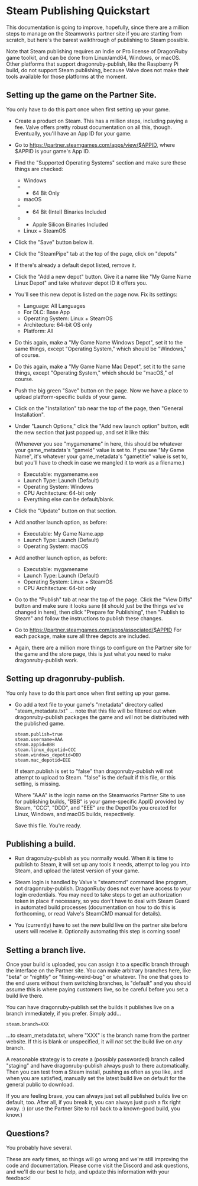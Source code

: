 # Steam Publishing Quickstart

This documentation is going to improve, hopefully, since there are a million
steps to manage on the Steamworks partner site if you are starting from 
scratch, but here's the barest walkthrough of publishing to Steam possible.

Note that Steam publishing requires an Indie or Pro license of DragonRuby
game toolkit, and can be done from Linux/amd64, Windows, or macOS. Other
platforms that support dragonruby-publish, like the Raspberry Pi build, do
not support Steam publishing, because Valve does not make their tools
available for those platforms at the moment.

## Setting up the game on the Partner Site.

You only have to do this part once when first setting up your game.

- Create a product on Steam. This has a million steps, including paying a
  fee. Valve offers pretty robust documentation on all this, though.
  Eventually, you'll have an App ID for your game.

- Go to https://partner.steamgames.com/apps/view/$APPID, where $APPID
  is your game's App ID.

- Find the "Supported Operating Systems" section and make sure these things
  are checked:

  * Windows
  * * 64 Bit Only
  * macOS
  * * 64 Bit (Intel) Binaries Included
  * * Apple Silicon Binaries Included
  * Linux + SteamOS

- Click the "Save" button below it.

- Click the "SteamPipe" tab at the top of the page, click on "depots"

- If there's already a default depot listed, remove it.

- Click the "Add a new depot" button. Give it a name like "My Game Name
  Linux Depot" and take whatever depot ID it offers you.

- You'll see this new depot is listed on the page now. Fix its settings:

  * Language: All Languages
  * For DLC: Base App
  * Operating System: Linux + SteamOS
  * Architecture: 64-bit OS only
  * Platform: All

- Do this again, make a "My Game Name Windows Depot", set it to the same
  things, except "Operating System," which should be "Windows," of course.

- Do this again, make a "My Game Name Mac Depot", set it to the same
  things, except "Operating System," which should be "macOS," of course.

- Push the big green "Save" button on the page. Now we have a place to
  upload platform-specific builds of your game.

- Click on the "Installation" tab near the top of the page, then
  "General Installation".

- Under "Launch Options," click the "Add new launch option" button, edit
  the new section that just popped up, and set it like this:

  (Whenever you see "mygamename" in here, this should be whatever your
  game_metadata's "gameid" value is set to. If you see "My Game Name", it's
  whatever your game_metadata's "gametitle" value is set to, but you'll have
  to check in case we mangled it to work as a filename.)

  * Executable: mygamename.exe
  * Launch Type: Launch (Default)
  * Operating System: Windows
  * CPU Architecture: 64-bit only
  * Everything else can be default/blank.

- Click the "Update" button on that section.

- Add another launch option, as before:

  * Executable: My Game Name.app
  * Launch Type: Launch (Default)
  * Operating System: macOS

- Add another launch option, as before:

  * Executable: mygamename
  * Launch Type: Launch (Default)
  * Operating System: Linux + SteamOS
  * CPU Architecture: 64-bit only

- Go to the "Publish" tab at near the top of the page. Click the "View Diffs"
  button and make sure it looks sane (it should just be the things we've
  changed in here), then click "Prepare for Publishing", then
  "Publish to Steam" and follow the instructions to publish these changes.

- Go to https://partner.steamgames.com/apps/associated/$APPID
  For each package, make sure all three depots are included.

- Again, there are a million more things to configure on the Partner site
  for the game and the store page, this is just what you need to make
  dragonruby-publish work.


## Setting up dragonruby-publish.

You only have to do this part once when first setting up your game.

- Go add a text file to your game's "metadata" directory called
  "steam_metadata.txt" ... note that this file will be filtered out
  when dragonruby-publish packages the game and will not be distributed
  with the published game.

      steam.publish=true
      steam.username=AAA
      steam.appid=BBB
      steam.linux_depotid=CCC
      steam.windows_depotid=DDD
      steam.mac_depotid=EEE

  If steam.publish is set to "false" than dragonruby-publish will not
  attempt to upload to Steam. "false" is the default if this file, or
  this setting, is missing.

  Where "AAA" is the login name on the Steamworks Partner Site to use for
  publishing builds, "BBB" is your game-specific AppID provided by Steam,
  "CCC", "DDD", and "EEE" are the DepotIDs you created for Linux, Windows,
  and macOS builds, respectively.

  Save this file. You're ready.


## Publishing a build.

- Run dragonuby-publish as you normally would. When it is time to publish
  to Steam, it will set up any tools it needs, attempt to log you into Steam,
  and upload the latest version of your game.

- Steam login is handled by Valve's "steamcmd" command line program, not
  dragonruby-publish. DragonRuby does not ever have access to your login
  credentials. You may need to take steps to get an authorization token in
  place if necessary, so you don't have to deal with Steam Guard in automated
  build processes (documentation on how to do this is forthcoming, or read
  Valve's SteamCMD manual for details).

- You (currently) have to set the new build live on the partner site before
  users will receive it. Optionally automating this step is coming soon!


## Setting a branch live.

Once your build is uploaded, you can assign it to a specific branch through
the interface on the Partner site. You can make arbitrary branches here, like
"beta" or "nightly" or "fixing-weird-bug" or whatever. The one that goes to
the end users without them switching branches, is "default" and you should
assume this is where paying customers live, so be careful before you set a
build live there.

You can have dragonruby-publish set the builds it publishes live on a branch
immediately, if you prefer. Simply add...

    steam.branch=XXX

...to steam_metadata.txt, where "XXX" is the branch name from the partner
website. If this is blank or unspecified, it will _not_ set the build live on
_any_ branch.

A reasonable strategy is to create a (possibly passworded) branch called
"staging" and have dragonruby-publish always push to there automatically.
Then you can test from a Steam install, pushing as often as you like, and
when you are satisfied, manually set the latest build live on default for
the general public to download.

If you are feeling brave, you can always just set all published builds live
on default, too. After all, if you break it, you can always just push a fix
right away.  :)   (or use the Partner Site to roll back to a known-good build,
you know.)


## Questions?

You probably have several.

These are early times, so things will go wrong and we're still improving the
code and documentation. Please come visit the Discord and ask questions, and
we'll do our best to help, and update this information with your feedback!

